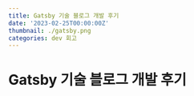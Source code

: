 ```yaml
---
title: Gatsby 기술 블로그 개발 후기
date: '2023-02-25T00:00:00Z'
thumbnail: ./gatsby.png
categories: dev 회고
---
```


# Gatsby 기술 블로그 개발 후기
